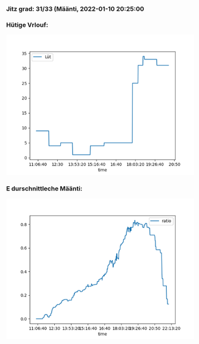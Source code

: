 ### Jitz grad: 31/33 (Määnti, 2022-01-10 20:25:00

### Hütige Vrlouf:
![Graph](Today.png)

### E durschnittleche Määnti:
![Graph](Määnti.png)